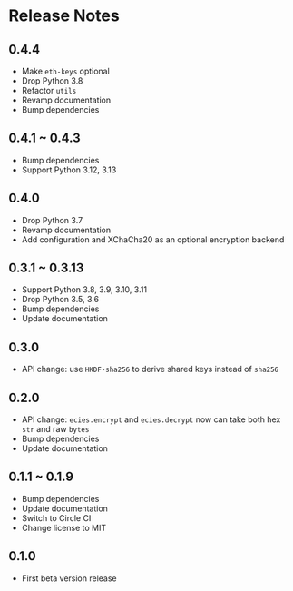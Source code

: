 # Release Notes

## 0.4.4

- Make `eth-keys` optional
- Drop Python 3.8
- Refactor `utils`
- Revamp documentation
- Bump dependencies

## 0.4.1 ~ 0.4.3

- Bump dependencies
- Support Python 3.12, 3.13

## 0.4.0

- Drop Python 3.7
- Revamp documentation
- Add configuration and XChaCha20 as an optional encryption backend

## 0.3.1 ~ 0.3.13

- Support Python 3.8, 3.9, 3.10, 3.11
- Drop Python 3.5, 3.6
- Bump dependencies
- Update documentation

## 0.3.0

- API change: use `HKDF-sha256` to derive shared keys instead of `sha256`

## 0.2.0

- API change: `ecies.encrypt` and `ecies.decrypt` now can take both hex `str` and raw `bytes`
- Bump dependencies
- Update documentation

## 0.1.1 ~ 0.1.9

- Bump dependencies
- Update documentation
- Switch to Circle CI
- Change license to MIT

## 0.1.0

- First beta version release
